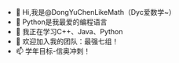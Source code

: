 - 👋 Hi,我是@DongYuChenLikeMath（Dyc爱数学~）
- 👀 Python是我最爱的编程语言
- 🌱 我正在学习C++、Java、Python
- 💞️ 欢迎加入我的团队：最强七组！
- 📫 学年目标-信奥冲刺！

<!---
DongYuChenLikeMath/DongYuChenLikeMath is a ✨ special ✨ repository because its `README.md` (this file) appears on your GitHub profile.
You can click the Preview link to take a look at your changes.
--->
